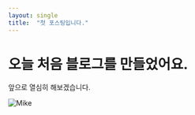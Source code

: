 ```yaml
---
layout: single
title:  "첫 포스팅입니다."
---
```


# 오늘 처음 블로그를 만들었어요.

앞으로 열심히 해보겠습니다.

![Mike](/assets/images/posts/KakaoTalk_20240314_161254397.jpg)
